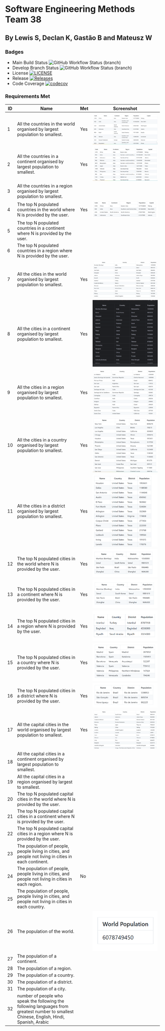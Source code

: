 # Software Engineering Methods Team 38
## By Lewis S, Declan K, Gastão B and Mateusz W

### Badges
* Main Build Status ![GitHub Workflow Status (branch)](https://img.shields.io/github/actions/workflow/status/LewSco/sem38/.github/workflows/main.yml?branch=main)
* Develop Branch Status ![GitHub Workflow Status (branch)](https://img.shields.io/github/actions/workflow/status/LewSco/sem38/.github/workflows/main.yml?branch=develop)
* License [![LICENSE](https://img.shields.io/github/license/LewSco/sem38?style=flat-square)](https://github.com/LewSco/sem38/blob/main/LICENSE)
* Release [![Releases](https://img.shields.io/github/release/LewSco/sem38/all.svg?style=flat-square)](https://github.com/LewSco/sem38/releases)
* Code Coverage [![codecov](https://codecov.io/gh/LewSco/sem38/graph/badge.svg?token=6XO6KDXXZ2)](https://codecov.io/gh/LewSco/sem38)

### Requirements Met

| ID | Name                                                                                                                                       | Met | Screenshot                 |
|----|--------------------------------------------------------------------------------------------------------------------------------------------|-----|----------------------------|
| 1  | All the countries in the world organised by largest population to smallest.                                                                | Yes | ![img_12.png](img_12.png)  |
| 2  | All the countries in a continent organised by largest population to smallest.                                                              | Yes | ![img_13.png](img_13.png)  |
| 3  | All the countries in a region organised by largest population to smallest.                                                                 |     |                            |
| 4  | The top N populated countries in the world where N is provided by the user.                                                                | Yes | ![img_14.png](img_14.png)  |
| 5  | The top N populated countries in a continent where N is provided by the user.                                                              |     |                            |
| 6  | The top N populated countries in a region where N is provided by the user.                                                                 |     |                            |
| 7  | All the cities in the world organised by largest population to smallest.                                                                   | Yes | ![img_3.png](img_3.png)    |
| 8  | All the cities in a continent organised by largest population to smallest.                                                                 | Yes | ![img.png](img.png)        |
| 9  | All the cities in a region organised by largest population to smallest.                                                                    | Yes | ![img_1.png](img_1.png)    |
| 10 | All the cities in a country organised by largest population to smallest.                                                                   | Yes | ![img_2.png](img_2.png)    |
| 11 | All the cities in a district organised by largest population to smallest.                                                                  | Yes | ![img_4.png](img_4.png)    |
| 12 | The top N populated cities in the world where N is provided by the user.                                                                   | Yes | ![img_5.png](img_5.png)    |
| 13 | The top N populated cities in a continent where N is provided by the user.                                                                 | Yes | ![img_9.png](img_9.png)    |
| 14 | The top N populated cities in a region where N is provided by the user.                                                                    | Yes | ![img_6.png](img_6.png)    |
| 15 | The top N populated cities in a country where N is provided by the user.                                                                   | Yes | ![img_7.png](img_7.png)    |
| 16 | The top N populated cities in a district where N is provided by the user.                                                                  | Yes | ![img_8.png](img_8.png)    |
| 17 | All the capital cities in the world organised by largest population to smallest.                                                           | Yes | ![img_11.png](img_11.png)  |
| 18 | All the capital cities in a continent organised by largest population to smallest.                                                         |     |                            |
| 19 | All the capital cities in a region organised by largest to smallest.                                                                       |     |                            |
| 20 | The top N populated capital cities in the world where N is provided by the user.                                                           |     |                            |
| 21 | The top N populated capital cities in a continent where N is provided by the user.                                                         |     |                            |
| 22 | The top N populated capital cities in a region where N is provided by the user.                                                            |     |                            |
| 23 | The population of people, people living in cities, and people not living in cities in each continent.                                      |     |                            |
| 24 | The population of people, people living in cities, and people not living in cities in each region.                                         | No  |                            |
| 25 | The population of people, people living in cities, and people not living in cities in each country.                                        |     |                            |
| 26 | The population of the world.                                                                                                               |     | ![img_10.png](img_10.png)  |
| 27 | The population of a continent.                                                                                                             |     |                            |
| 28 | The population of a region.                                                                                                                |     |                            |
| 29 | The population of a country.                                                                                                               |     |                            |
| 30 | The population of a district.                                                                                                              |     |                            |
| 31 | The population of a city.                                                                                                                  |     |                            |
| 32 | number of people who speak the following the following languages from greatest number to smallest Chinese, English, Hindi, Spanish, Arabic |     |                            |
